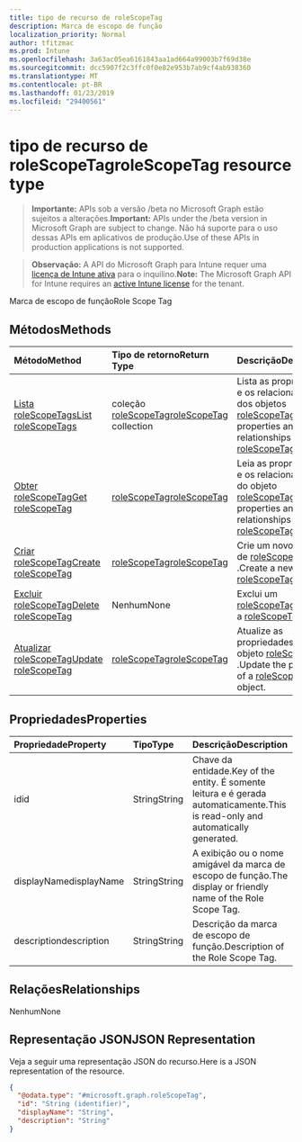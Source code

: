 ```yaml
---
title: tipo de recurso de roleScopeTag
description: Marca de escopo de função
localization_priority: Normal
author: tfitzmac
ms.prod: Intune
ms.openlocfilehash: 3a63ac05ea6161843aa1ad664a99003b7f69d38e
ms.sourcegitcommit: dcc5907f2c3ffc0f0e82e953b7ab9cf4ab938360
ms.translationtype: MT
ms.contentlocale: pt-BR
ms.lasthandoff: 01/23/2019
ms.locfileid: "29400561"
---
```

# <a name="rolescopetag-resource-type"></a><span data-ttu-id="c0393-103">tipo de recurso de roleScopeTag</span><span class="sxs-lookup"><span data-stu-id="c0393-103">roleScopeTag resource type</span></span>

> <span data-ttu-id="c0393-104">**Importante:** APIs sob a versão /beta no Microsoft Graph estão sujeitos a alterações.</span><span class="sxs-lookup"><span data-stu-id="c0393-104">**Important:** APIs under the /beta version in Microsoft Graph are subject to change.</span></span> <span data-ttu-id="c0393-105">Não há suporte para o uso dessas APIs em aplicativos de produção.</span><span class="sxs-lookup"><span data-stu-id="c0393-105">Use of these APIs in production applications is not supported.</span></span>

> <span data-ttu-id="c0393-106">**Observação:** A API do Microsoft Graph para Intune requer uma [licença de Intune ativa](https://go.microsoft.com/fwlink/?linkid=839381) para o inquilino.</span><span class="sxs-lookup"><span data-stu-id="c0393-106">**Note:** The Microsoft Graph API for Intune requires an [active Intune license](https://go.microsoft.com/fwlink/?linkid=839381) for the tenant.</span></span>

<span data-ttu-id="c0393-107">Marca de escopo de função</span><span class="sxs-lookup"><span data-stu-id="c0393-107">Role Scope Tag</span></span>

## <a name="methods"></a><span data-ttu-id="c0393-108">Métodos</span><span class="sxs-lookup"><span data-stu-id="c0393-108">Methods</span></span>
|<span data-ttu-id="c0393-109">Método</span><span class="sxs-lookup"><span data-stu-id="c0393-109">Method</span></span>|<span data-ttu-id="c0393-110">Tipo de retorno</span><span class="sxs-lookup"><span data-stu-id="c0393-110">Return Type</span></span>|<span data-ttu-id="c0393-111">Descrição</span><span class="sxs-lookup"><span data-stu-id="c0393-111">Description</span></span>|
|:---|:---|:---|
|[<span data-ttu-id="c0393-112">Lista roleScopeTags</span><span class="sxs-lookup"><span data-stu-id="c0393-112">List roleScopeTags</span></span>](../api/intune-rbac-rolescopetag-list.md)|<span data-ttu-id="c0393-113">coleção [roleScopeTag](../resources/intune-rbac-rolescopetag.md)</span><span class="sxs-lookup"><span data-stu-id="c0393-113">[roleScopeTag](../resources/intune-rbac-rolescopetag.md) collection</span></span>|<span data-ttu-id="c0393-114">Lista as propriedades e os relacionamentos dos objetos [roleScopeTag](../resources/intune-rbac-rolescopetag.md) .</span><span class="sxs-lookup"><span data-stu-id="c0393-114">List properties and relationships of the [roleScopeTag](../resources/intune-rbac-rolescopetag.md) objects.</span></span>|
|[<span data-ttu-id="c0393-115">Obter roleScopeTag</span><span class="sxs-lookup"><span data-stu-id="c0393-115">Get roleScopeTag</span></span>](../api/intune-rbac-rolescopetag-get.md)|[<span data-ttu-id="c0393-116">roleScopeTag</span><span class="sxs-lookup"><span data-stu-id="c0393-116">roleScopeTag</span></span>](../resources/intune-rbac-rolescopetag.md)|<span data-ttu-id="c0393-117">Leia as propriedades e os relacionamentos do objeto [roleScopeTag](../resources/intune-rbac-rolescopetag.md) .</span><span class="sxs-lookup"><span data-stu-id="c0393-117">Read properties and relationships of the [roleScopeTag](../resources/intune-rbac-rolescopetag.md) object.</span></span>|
|[<span data-ttu-id="c0393-118">Criar roleScopeTag</span><span class="sxs-lookup"><span data-stu-id="c0393-118">Create roleScopeTag</span></span>](../api/intune-rbac-rolescopetag-create.md)|[<span data-ttu-id="c0393-119">roleScopeTag</span><span class="sxs-lookup"><span data-stu-id="c0393-119">roleScopeTag</span></span>](../resources/intune-rbac-rolescopetag.md)|<span data-ttu-id="c0393-120">Crie um novo objeto de [roleScopeTag](../resources/intune-rbac-rolescopetag.md) .</span><span class="sxs-lookup"><span data-stu-id="c0393-120">Create a new [roleScopeTag](../resources/intune-rbac-rolescopetag.md) object.</span></span>|
|[<span data-ttu-id="c0393-121">Excluir roleScopeTag</span><span class="sxs-lookup"><span data-stu-id="c0393-121">Delete roleScopeTag</span></span>](../api/intune-rbac-rolescopetag-delete.md)|<span data-ttu-id="c0393-122">Nenhum</span><span class="sxs-lookup"><span data-stu-id="c0393-122">None</span></span>|<span data-ttu-id="c0393-123">Exclui um [roleScopeTag](../resources/intune-rbac-rolescopetag.md).</span><span class="sxs-lookup"><span data-stu-id="c0393-123">Deletes a [roleScopeTag](../resources/intune-rbac-rolescopetag.md).</span></span>|
|[<span data-ttu-id="c0393-124">Atualizar roleScopeTag</span><span class="sxs-lookup"><span data-stu-id="c0393-124">Update roleScopeTag</span></span>](../api/intune-rbac-rolescopetag-update.md)|[<span data-ttu-id="c0393-125">roleScopeTag</span><span class="sxs-lookup"><span data-stu-id="c0393-125">roleScopeTag</span></span>](../resources/intune-rbac-rolescopetag.md)|<span data-ttu-id="c0393-126">Atualize as propriedades de um objeto [roleScopeTag](../resources/intune-rbac-rolescopetag.md) .</span><span class="sxs-lookup"><span data-stu-id="c0393-126">Update the properties of a [roleScopeTag](../resources/intune-rbac-rolescopetag.md) object.</span></span>|

## <a name="properties"></a><span data-ttu-id="c0393-127">Propriedades</span><span class="sxs-lookup"><span data-stu-id="c0393-127">Properties</span></span>
|<span data-ttu-id="c0393-128">Propriedade</span><span class="sxs-lookup"><span data-stu-id="c0393-128">Property</span></span>|<span data-ttu-id="c0393-129">Tipo</span><span class="sxs-lookup"><span data-stu-id="c0393-129">Type</span></span>|<span data-ttu-id="c0393-130">Descrição</span><span class="sxs-lookup"><span data-stu-id="c0393-130">Description</span></span>|
|:---|:---|:---|
|<span data-ttu-id="c0393-131">id</span><span class="sxs-lookup"><span data-stu-id="c0393-131">id</span></span>|<span data-ttu-id="c0393-132">String</span><span class="sxs-lookup"><span data-stu-id="c0393-132">String</span></span>|<span data-ttu-id="c0393-133">Chave da entidade.</span><span class="sxs-lookup"><span data-stu-id="c0393-133">Key of the entity.</span></span> <span data-ttu-id="c0393-134">É somente leitura e é gerada automaticamente.</span><span class="sxs-lookup"><span data-stu-id="c0393-134">This is read-only and automatically generated.</span></span>|
|<span data-ttu-id="c0393-135">displayName</span><span class="sxs-lookup"><span data-stu-id="c0393-135">displayName</span></span>|<span data-ttu-id="c0393-136">String</span><span class="sxs-lookup"><span data-stu-id="c0393-136">String</span></span>|<span data-ttu-id="c0393-137">A exibição ou o nome amigável da marca de escopo de função.</span><span class="sxs-lookup"><span data-stu-id="c0393-137">The display or friendly name of the Role Scope Tag.</span></span>|
|<span data-ttu-id="c0393-138">description</span><span class="sxs-lookup"><span data-stu-id="c0393-138">description</span></span>|<span data-ttu-id="c0393-139">String</span><span class="sxs-lookup"><span data-stu-id="c0393-139">String</span></span>|<span data-ttu-id="c0393-140">Descrição da marca de escopo de função.</span><span class="sxs-lookup"><span data-stu-id="c0393-140">Description of the Role Scope Tag.</span></span>|

## <a name="relationships"></a><span data-ttu-id="c0393-141">Relações</span><span class="sxs-lookup"><span data-stu-id="c0393-141">Relationships</span></span>
<span data-ttu-id="c0393-142">Nenhum</span><span class="sxs-lookup"><span data-stu-id="c0393-142">None</span></span>

## <a name="json-representation"></a><span data-ttu-id="c0393-143">Representação JSON</span><span class="sxs-lookup"><span data-stu-id="c0393-143">JSON Representation</span></span>
<span data-ttu-id="c0393-144">Veja a seguir uma representação JSON do recurso.</span><span class="sxs-lookup"><span data-stu-id="c0393-144">Here is a JSON representation of the resource.</span></span>
<!-- {
  "blockType": "resource",
  "keyProperty": "id",
  "@odata.type": "microsoft.graph.roleScopeTag"
}
-->
``` json
{
  "@odata.type": "#microsoft.graph.roleScopeTag",
  "id": "String (identifier)",
  "displayName": "String",
  "description": "String"
}
```




